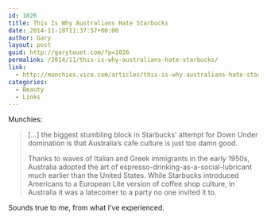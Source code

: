 ```yaml
---
id: 1026
title: This Is Why Australians Hate Starbucks
date: 2014-11-10T11:37:57+00:00
author: Gary
layout: post
guid: http://garytouet.com/?p=1026
permalink: /2014/11/this-is-why-australians-hate-starbucks/
link:
  - http://munchies.vice.com/articles/this-is-why-australians-hate-starbucks
categories:
  - Beauty
  - Links
---
```


Munchies:
<blockquote>[…] the biggest stumbling block in Starbucks’ attempt for Down Under domination is that Australia’s cafe culture is just too damn good.

Thanks to waves of Italian and Greek immigrants in the early 1950s, Australia adopted the art of espresso-drinking-as-a-social-lubricant much earlier than the United States. While Starbucks introduced Americans to a European Lite version of coffee shop culture, in Australia it was a latecomer to a party no one invited it to.</blockquote>

Sounds true to me, from what I've experienced.
